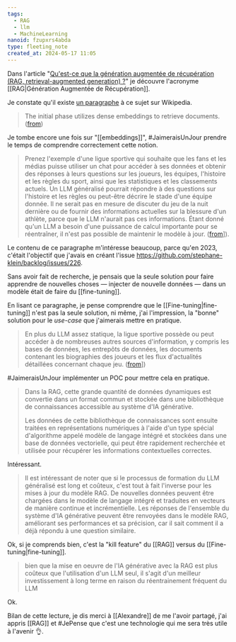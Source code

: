 ```yaml
---
tags:
  - RAG
  - llm
  - MachineLearning
nanoid: fzupxrs4abda
type: fleeting_note
created_at: 2024-05-17 11:05
---
```

Dans l'article "[Qu'est-ce que la génération augmentée de récupération (RAG, retrieval-augmented generation) ?](https://www.oracle.com/fr/artificial-intelligence/generative-ai/retrieval-augmented-generation-rag/)" je découvre l'acronyme [[RAG|Génération Augmentée de Récupération]].

Je constate qu'il  existe [un paragraphe](https://en.wikipedia.org/wiki/Prompt_engineering#Retrieval-augmented_generation) à ce sujet sur Wikipedia.

> The initial phase utilizes dense embeddings to retrieve documents. ([from](https://en.wikipedia.org/wiki/Prompt_engineering#Retrieval-augmented_generation))

Je tombe encore une fois sur "[[embeddings]]", #JaimeraisUnJour prendre le temps de comprendre correctement cette notion.

> Prenez l'exemple d'une ligue sportive qui souhaite que les fans et les médias puisse utiliser un chat pour accéder à ses données et obtenir des réponses à leurs questions sur les joueurs, les équipes, l'histoire et les règles du sport, ainsi que les statistiques et les classements actuels. Un LLM généralisé pourrait répondre à des questions sur l'histoire et les règles ou peut-être décrire le stade d'une équipe donnée. Il ne serait pas en mesure de discuter du jeu de la nuit dernière ou de fournir des informations actuelles sur la blessure d'un athlète, parce que le LLM n'aurait pas ces informations. Étant donné qu'un LLM a besoin d'une puissance de calcul importante pour se réentraîner, il n'est pas possible de maintenir le modèle à jour. ([from](https://www.oracle.com/fr/artificial-intelligence/generative-ai/retrieval-augmented-generation-rag/)]).

Le contenu de ce paragraphe m'intéresse beaucoup, parce qu'en 2023, c'était l'objectif que j'avais en créant l'issue <https://github.com/stephane-klein/backlog/issues/226>.

Sans avoir fait de recherche, je pensais que la seule solution pour faire apprendre de nouvelles choses — injecter de nouvelle données — dans un modèle était de faire du [[fine-tuning]].

En lisant ce paragraphe, je pense comprendre que le [[Fine-tuning|fine-tuning]] n'est pas la seule solution, ni même, j'ai l'impression, la "bonne" solution pour le *use-case* que j'aimerais mettre en pratique. 

> En plus du LLM assez statique, la ligue sportive possède ou peut accéder à de nombreuses autres sources d'information, y compris les bases de données, les entrepôts de données, les documents contenant les biographies des joueurs et les flux d'actualités détaillées concernant chaque jeu. ([from](https://www.oracle.com/fr/artificial-intelligence/generative-ai/retrieval-augmented-generation-rag/)])

#JaimeraisUnJour implémenter un POC pour mettre cela en pratique.

> Dans la RAG, cette grande quantité de données dynamiques est convertie dans un format commun et stockée dans une bibliothèque de connaissances accessible au système d'IA générative.
>
> Les données de cette bibliothèque de connaissances sont ensuite traitées en représentations numériques à l'aide d'un type spécial d'algorithme appelé modèle de langage intégré et stockées dans une base de données vectorielle, qui peut être rapidement recherchée et utilisée pour récupérer les informations contextuelles correctes.

Intéressant.

> Il est intéressant de noter que si le processus de formation du LLM généralisé est long et coûteux, c'est tout à fait l'inverse pour les mises à jour du modèle RAG. De nouvelles données peuvent être chargées dans le modèle de langage intégré et traduites en vecteurs de manière continue et incrémentielle. Les réponses de l'ensemble du système d'IA générative peuvent être renvoyées dans le modèle RAG, améliorant ses performances et sa précision, car il sait comment il a déjà répondu à une question similaire.

Ok, si je comprends bien, c'est la "kill feature" du [[RAG]] versus du [[Fine-tuning|fine-tuning]].

> bien que la mise en oeuvre de l'IA générative avec la RAG est plus coûteux que l'utilisation d'un LLM seul, il s'agit d'un meilleur investissement à long terme en raison du réentrainement fréquent du LLM

Ok.

Bilan de cette lecture, je dis merci à [[Alexandre]] de me l'avoir partagé, j'ai appris [[RAG]] et #JePense que c'est une technologie qui me sera très utile à l'avenir 👌.
